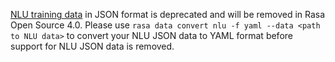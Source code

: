 [NLU training data](nlu-training-data.mdx) in JSON format is deprecated and will be
removed in Rasa Open Source 4.0.
Please use `rasa data convert nlu -f yaml --data <path to NLU data>` to convert your
NLU JSON data to YAML format before support for NLU JSON data is removed.
